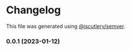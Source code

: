 # Changelog

This file was generated using [@jscutlery/semver](https://github.com/jscutlery/semver).

### 0.0.1 (2023-01-12)
